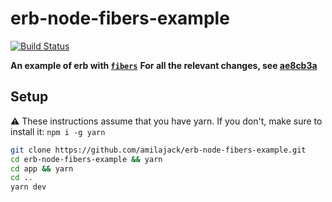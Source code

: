 erb-node-fibers-example
=======================

[![Build Status](https://travis-ci.org/amilajack/erb-node-fibers-example.svg?branch=master&maxAge=2592)](https://travis-ci.org/amilajack/erb-node-fibers-example)

**An example of erb with [`fibers`](https://github.com/laverdet/node-fibers)**
**For all the relevant changes, see [ae8cb3a](https://github.com/amilajack/erb-node-fibers-example/commit/ae8cb3a2de3af00529442025eb228f71e5b4f417)**

## Setup
⚠️ These instructions assume that you have yarn. If you don't, make sure to install it: `npm i -g yarn`

```bash
git clone https://github.com/amilajack/erb-node-fibers-example.git
cd erb-node-fibers-example && yarn
cd app && yarn
cd ..
yarn dev
```
